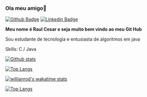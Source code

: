 ### Ola meu amigo👋

[![Github Badge](https://img.shields.io/badge/-Github-000?style=flat-square&logo=Github&logoColor=white&link=https://github.com/RaulCesarM)](https://github.com/RaulCesarM)
[![Linkedin Badge](https://img.shields.io/badge/-LinkedIn-blue?style=flat-square&logo=Linkedin&logoColor=white&link=https://www.linkedin.com/in/raulcesarmulerschat/)](https://www.linkedin.com/in/raulcesarmulerschat/)

**Meu nome é Raul Cesar e seja muito bem vindo ao meu Git Hub** 

Sou estudante de tecnologia e entusiasta de algoritmos em java

Skills: C / Java


[![Github stats](https://github-readme-stats.vercel.app/api?username=RaulCesarM&show_icons=true&theme=radical)](https://github.com/anuraghazra/github-readme-stats)


[![Top Langs](https://github-readme-stats.vercel.app/api/top-langs/?username=RaulCesarM&layout=compact)](https://github.com/anuraghazra/github-readme-stats)


[![willianrod's wakatime stats](https://github-readme-stats.vercel.app/api/wakatime/?username=RaulCesarM)](https://github.com/anuraghazra/github-readme-stats)

[![Top Langs](https://github-readme-stats.vercel.app/api/top-langs/?username=RaulCesarM_count=8)](https://github.com/anuraghazra/github-readme-stats)

